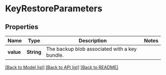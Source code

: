 # KeyRestoreParameters

## Properties

Name | Type | Description | Notes
------------ | ------------- | ------------- | -------------
**value** | **String** | The backup blob associated with a key bundle. | 

[[Back to Model list]](../README.md#documentation-for-models) [[Back to API list]](../README.md#documentation-for-api-endpoints) [[Back to README]](../README.md)


